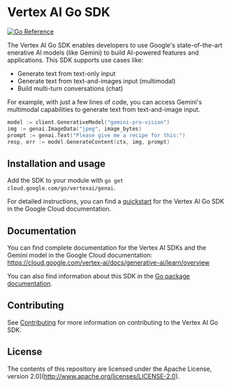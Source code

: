 # Vertex AI Go SDK

[![Go Reference](https://pkg.go.dev/badge/cloud.google.com/go/vertexai.svg)](https://pkg.go.dev/cloud.google.com/go/vertexai)

The Vertex AI Go SDK enables developers to use Google's state-of-the-art 
enerative AI models (like Gemini) to build AI-powered features and applications.
This SDK supports use cases like:
- Generate text from text-only input
- Generate text from text-and-images input (multimodal)
- Build multi-turn conversations (chat)

For example, with just a few lines of code, you can access Gemini's multimodal
capabilities to generate text from text-and-image input.

```go
model := client.GenerativeModel("gemini-pro-vision")
img := genai.ImageData("jpeg", image_bytes)
prompt := genai.Text("Please give me a recipe for this:")
resp, err := model.GenerateContent(ctx, img, prompt)
```

## Installation and usage

Add the SDK to your module with `go get cloud.google.com/go/vertexai/genai`.

For detailed instructions, you can find a [quickstart](http://cloud.google.com/vertex-ai/docs/generative-ai/start/quickstarts/quickstart-multimodal)
for the Vertex AI Go SDK in the Google Cloud documentation.

## Documentation

You can find complete documentation for the Vertex AI SDKs and the Gemini
model in the Google Cloud documentation: https://cloud.google.com/vertex-ai/docs/generative-ai/learn/overview

You can also find information about this SDK in the
[Go package documentation](https://pkg.go.dev/cloud.google.com/go/vertexai).

## Contributing

See [Contributing](https://github.com/googleapis/google-cloud-go/blob/main/CONTRIBUTING.md)
for more information on contributing to the Vertex AI Go SDK.

## License

The contents of this repository are licensed under the
Apache License, version 2.0](http://www.apache.org/licenses/LICENSE-2.0).


